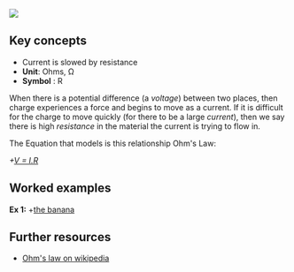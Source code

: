 [![](https://github.com/mixmix/hypermarkdown/raw/master/hypermarkdown_badge.png)](https://hypermarkdown.herokuapp.com)
## Key concepts

- Current is slowed by resistance
- **Unit**: Ohms, Ω
- **Symbol** : R


When there is a potential difference (a *voltage*) between two places, then charge experiences a force and begins to move as a current.
If it is difficult for the charge to move quickly (for there to be a large *current*), then we say there is high *resistance* in the material the current is trying to flow in.

The Equation that models is this relationship Ohm's Law:

*+[V = I.R](https://github.com/mixmix/nice_eqns/blob/master/physics/ohms_law.md)*




## Worked examples

**Ex 1:** +[the banana](https://github.com/TheAnnanMan/Electromagnetism/blob/master/Lesson_Plans/Resistance_resources/worked_ex_1.md)





## Further resources

- [Ohm's law on wikipedia](http://en.wikipedia.org/wiki/Ohm%27s_law)
